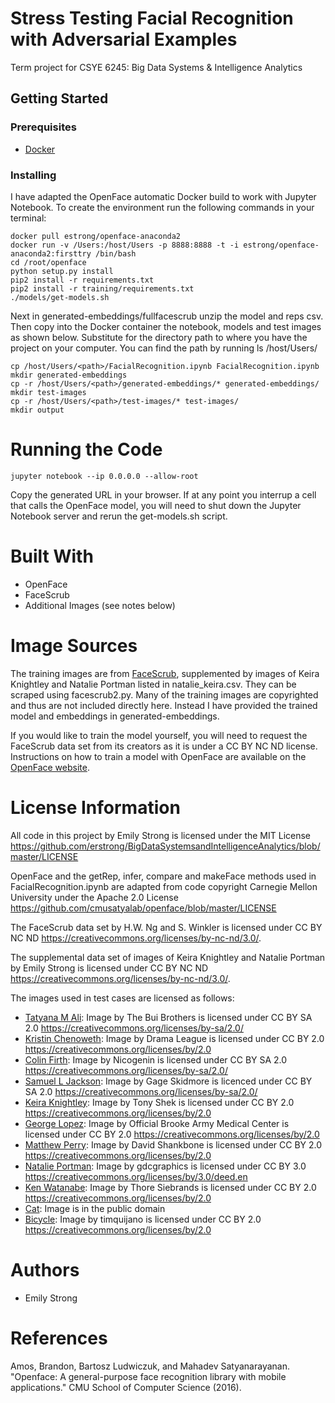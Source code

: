 # Stress Testing Facial Recognition with Adversarial Examples


Term project for CSYE 6245: Big Data Systems & Intelligence Analytics

## Getting Started

### Prerequisites
* [Docker](https://www.docker.com/)

### Installing
I have adapted the OpenFace automatic Docker build to work with Jupyter Notebook. To create the environment run the following commands in your terminal:

```
docker pull estrong/openface-anaconda2
docker run -v /Users:/host/Users -p 8888:8888 -t -i estrong/openface-anaconda2:firsttry /bin/bash
cd /root/openface
python setup.py install
pip2 install -r requirements.txt
pip2 install -r training/requirements.txt
./models/get-models.sh
``````

Next in generated-embeddings/fullfacescrub unzip the model and reps csv. Then copy into the Docker container the notebook, models and test images as shown below. Substitute for <path> the directory path to where you have the project on your computer. You can find the path by running ls /host/Users/

```
cp /host/Users/<path>/FacialRecognition.ipynb FacialRecognition.ipynb
mkdir generated-embeddings
cp -r /host/Users/<path>/generated-embeddings/* generated-embeddings/
mkdir test-images
cp -r /host/Users/<path>/test-images/* test-images/
mkdir output
``````


# Running the Code

```
jupyter notebook --ip 0.0.0.0 --allow-root
``````

Copy the generated URL in your browser. If at any point you interrup a cell that calls the OpenFace model, you will need to shut down the Jupyter Notebook server and rerun the get-models.sh script.

# Built With
* OpenFace
* FaceScrub
* Additional Images (see notes below)

# Image Sources
The training images are from [FaceScrub](http://vintage.winklerbros.net/facescrub.html), supplemented by images of Keira Knightley and Natalie Portman listed in natalie_keira.csv. They can be scraped using facescrub2.py. Many of the training images are copyrighted and thus are not included directly here. Instead I have provided the trained model and embeddings in generated-embeddings. 

If you would like to train the model yourself, you will need to request the FaceScrub data set from its creators as it is under a CC BY NC ND license. Instructions on how to train a model with OpenFace are available on the [OpenFace website](http://cmusatyalab.github.io/openface/demo-3-classifier/).

# License Information
All code in this project by Emily Strong is licensed under the MIT License https://github.com/erstrong/BigDataSystemsandIntelligenceAnalytics/blob/master/LICENSE

OpenFace and the getRep, infer, compare and makeFace methods used in FacialRecognition.ipynb are adapted from code copyright Carnegie Mellon University under the Apache 2.0 License https://github.com/cmusatyalab/openface/blob/master/LICENSE

The FaceScrub data set by H.W. Ng and S. Winkler is licensed under CC BY NC ND https://creativecommons.org/licenses/by-nc-nd/3.0/. 

The supplemental data set of images of Keira Knightley and Natalie Portman by Emily Strong is licensed under CC BY NC ND https://creativecommons.org/licenses/by-nc-nd/3.0/. 

The images used in test cases are licensed as follows: 
* [Tatyana M Ali](https://en.wikipedia.org/wiki/File:Streamy_Awards_Photo_1302_(4513297565).jpg): Image by The Bui Brothers is licensed under CC BY SA 2.0 https://creativecommons.org/licenses/by-sa/2.0/
* [Kristin Chenoweth](https://commons.wikimedia.org/wiki/File:Kristin_Chenoweth_-_cropped.jpg): Image by Drama League is licensed under CC BY 2.0 https://creativecommons.org/licenses/by/2.0
* [Colin Firth](https://en.wikipedia.org/wiki/Colin_Firth#/media/File:Colin_Firth_2009.jpg): Image by Nicogenin is licensed under CC BY SA 2.0 https://creativecommons.org/licenses/by-sa/2.0/
* [Samuel L Jackson](https://en.wikipedia.org/wiki/File:Samuel_L._Jackson_SDCC_2014_(cropped).jpg): Image by Gage Skidmore is licenced under CC BY SA 2.0 https://creativecommons.org/licenses/by-sa/2.0/
* [Keira Knightley](https://en.wikipedia.org/wiki/Keira_Knightley#/media/File:KeiraKnightleyByAndreaRaffin2011_(cropped).jpg): Image by Tony Shek is licensed under CC BY 2.0 https://creativecommons.org/licenses/by/2.0
* [George Lopez](https://en.wikipedia.org/wiki/George_Lopez#/media/File:George_Lopez_2010.jpg): Image by Official Brooke Army Medical Center is licensed under CC BY 2.0 https://creativecommons.org/licenses/by/2.0
* [Matthew Perry](https://commons.wikimedia.org/wiki/File:Matthew_Perry_by_David_Shankbone_cropped.jpg): Image by David Shankbone is licensed under CC BY 2.0 https://creativecommons.org/licenses/by/2.0
* [Natalie Portman](https://en.wikipedia.org/wiki/Natalie_Portman#/media/File:NataliePortman09TIFF.jpg): Image by gdcgraphics is licensed under CC BY 3.0 https://creativecommons.org/licenses/by/3.0/deed.en
* [Ken Watanabe](https://en.wikipedia.org/wiki/Ken_Watanabe#/media/File:Flickr_-_Siebbi_-_Ken_Watanabe.jpg): Image by Thore Siebrands is licensed under CC BY 2.0 https://creativecommons.org/licenses/by/2.0
* [Cat](https://en.wikipedia.org/wiki/Cat#/media/File:Black_white_cat_on_fence.jpg): Image is in the public domain
* [Bicycle](https://en.wikipedia.org/wiki/Bicycle#/media/File:Left_side_of_Flying_Pigeon.jpg): Image by timquijano is licensed under CC BY 2.0 https://creativecommons.org/licenses/by/2.0


# Authors
* Emily Strong

# References
Amos, Brandon, Bartosz Ludwiczuk, and Mahadev Satyanarayanan. "Openface: A general-purpose face recognition library with mobile applications." CMU School of Computer Science (2016).